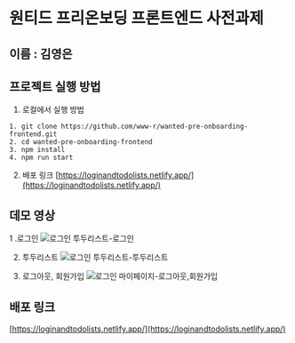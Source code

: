 # 원티드 프리온보딩 프론트엔드 사전과제 

## 이름 : 김영은 


## 프로젝트 실행 방법

  1. 로컬에서 실행 방법
  ```
  1. git clone https://github.com/www-r/wanted-pre-onboarding-frontend.git
  2. cd wanted-pre-onboarding-frontend
  3. npm install
  4. npm run start
  ```
  2. 배포 링크 
  [https://loginandtodolists.netlify.app/](https://loginandtodolists.netlify.app/)


## 데모 영상 

  1 .로그인
  ![로그인 투두리스트-로그인](https://github.com/www-r/wanted-pre-onboarding-frontend/assets/117294002/5c32761e-fb7e-40fd-b5fb-66110381f1ec)

  2. 투두리스트 
  ![로그인 투두리스트-투두리스트](https://github.com/www-r/wanted-pre-onboarding-frontend/assets/117294002/5f681208-c559-45ce-94f9-77308d53e145)

  3. 로그아웃, 회원가입
  ![로그인 마이페이지-로그아웃,회원가입](https://github.com/www-r/wanted-pre-onboarding-frontend/assets/117294002/718f4af0-8892-4f70-a255-66b0de2e1bd5)

## 배포 링크 
[https://loginandtodolists.netlify.app/](https://loginandtodolists.netlify.app/)


## 
